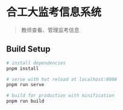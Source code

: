 # 合工大监考信息系统

> 教师查看、管理监考信息

## Build Setup

``` bash
# install dependencies
pnpm install

# serve with hot reload at localhost:8080
pnpm run serve

# build for production with minification
pnpm run build

```
